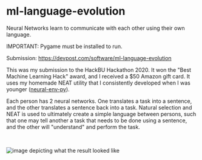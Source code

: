 # ml-language-evolution
Neural Networks learn to communicate with each other using their own language.

IMPORTANT: Pygame must be installed to run.

Submission: https://devpost.com/software/ml-language-evolution

This was my submission to the HackBU Hackathon 2020. It won the "Best Machine Learning Hack" award, and I received a $50 Amazon gift card. It uses my homemade NEAT utility that I consistently developed when I was younger ([neural-env-py](https://github.com/joshua-d/neural-env-py)).

Each person has 2 neural networks. One translates a task into a sentence, and the other translates a sentence back into a task. Natural selection and NEAT is used to ultimately create a simple language between persons, such that one may tell another a task that needs to be done using a sentence, and the other will "understand" and perform the task.

<br/>

![image depicting what the result looked like](https://d112y698adiu2z.cloudfront.net/photos/production/software_photos/000/934/231/datas/original.PNG)

